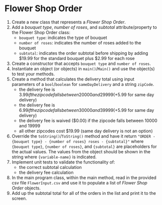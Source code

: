 # Flower Shop Order

1. Create a new class that represents a *Flower Shop Order*.
2. Add a *bouquet type*, *number of roses*, and *subtotal* attribute/property to the Flower Shop Order class:
    * `bouquet type`: indicates the type of bouquet
    * `number of roses`: indicates the number of roses added to the bouquet
    * `subtotal`: indicates the order subtotal before shipping by adding $19.99 for the standard bouquet plus $2.99 for each rose
3. Create a constructor that accepts `bouquet type` and `number of roses`.
4. Instantiate an object (or objects) in `main()`/`Main()` and use the object(s) to test your methods.
5. Create a method that calculates the delivery total using input parameters of a `bool`/`boolean` for `sameDayDelivery` and a string `zipCode`.
    * the delivery fee is $3.99 if the zipcode falls between 20000 and 29999 (+$5.99 for same day delivery)
    * the delivery fee is $6.99 if the zipcode falls between 30000 and 39999 (+$5.99 for same day delivery)
    * the delivery fee is waived ($0.00) if the zipcode falls between 10000 and 19999 
    * all other zipcodes cost $19.99 (same day delivery is not an option)
6. Override the `toString()`/`ToString()` method and have it return `"ORDER - {bouquet type} - {number of roses} roses - {subtotal}"` where `{bouquet type}`, `{number of roses}`, and `{subtotal}` are placeholders for the actual values. The values from the object should be shown in the string where `{variable-name}` is indicated.
7. Implement unit tests to validate the functionality of:
    * the correct subtotal calculation
    * the delivery fee calculation
8. In the main program class, within the main method, read in the provided csv file `FlowerInput.csv` and use it to populate a list of *Flower Shop Order* objects.
9. Add up the subtotal total for all of the orders in the list and print it to the screen.